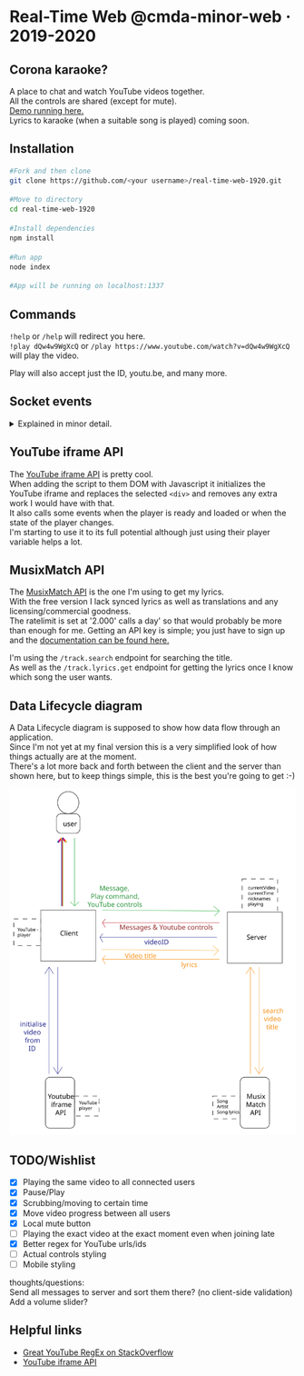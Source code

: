 # Real-Time Web @cmda-minor-web · 2019-2020

## Corona karaoke?

A place to chat and watch YouTube videos together.  
All the controls are shared (except for mute).  
[Demo running here.](https://socket-1920.herokuapp.com/)  
Lyrics to karaoke (when a suitable song is played) coming soon.

## Installation

```bash
#Fork and then clone
git clone https://github.com/<your username>/real-time-web-1920.git

#Move to directory
cd real-time-web-1920

#Install dependencies
npm install

#Run app
node index

#App will be running on localhost:1337
```

## Commands

`!help` or `/help` will redirect you here.  
`!play dQw4w9WgXcQ` or `/play https://www.youtube.com/watch?v=dQw4w9WgXcQ` will play the video.

Play will also accept just the ID, youtu.be, and many more.

## Socket events

<details>

<summary> Explained in minor detail. </summary>

### Client side

As soon as the window is loaded the `script.js` does several things.  
It adds eventListeners to both the input for the nickname and the chatbox to send the right socket event.  
It also appends the `<script>` for the YouTube iframe API, more about that after I discuss the serverside.  
The eventListeners for the different controls such as the buttons and the range are also added. These only use socket to emit something to the server.

### Server side

On the server there is always an array that holds the different usernames of everyone connected.  
There is also a boolean that keeps track of whether the video is playing or if the video is paused so it is the same for all users.

### Nickname

##### Socket event: 'new user'
When the user joins they get a screen to type in their nickname.  
That form already has some requirements built in, but they are tested again as soon as they reach the server.  
I use a callback to give feedback to the user.  
It checks:  

- If the nickname already exists in the nicknames array on the server
- If the nickname is empty or undefined
- If the nickname is over 16 characters

If any of those are true, it tells the user the nickname is unavailable.  
If these are all false, the username is fine and the following happens:

- The username gets added to the nickname list on the server
- The userlist gets updated for all users
- The nickname gets added to that users socket
- A server message that the user connected
- The user that just joined gets the current video status (playing/paused)

When the user disconnects we check for a nickname, if there is one we remove it from the userlist, display a server message and update the userlist for all users.
This userlist array gets send to the clientside where the element gets created/modified.

### Messages

##### Socket event: 'chat message'
There is some clientside checking for messages, but this same happens on the serverside as well.
We check if the user has a nickname (else they cheated the system!) and wether the message is not a bunch of empty spaces but also is less than 2000 characters.
If so, the users nickname and message gets broadcast to all users.
On the clientside a date also gets added to make sure it's set to the users local time.

The user itself never has to go through the serversided-check for himself. Their messages get added instantly on the clientside.
This is also why I added several other checks on the client side if the message starts with `/play` or `/help` the message will not be shown to other users.

When a message starts with `/help` a help message will be shown to the user. This definitely could be prettier.
When a message starts with `/play` this message will be send to the server not as a chatmessage but as a request for a new video.

### New video

##### Socket event: 'new video'
When a message starts with `/play` the client will discover this and send anything that comes after the `/play` to the server.  
On the server a [regex](https://stackoverflow.com/questions/5830387/how-do-i-find-all-youtube-video-ids-in-a-string-using-a-regex/6901180#6901180) finds the videoID.  
If a videoID is not found, the message is ignored.  
If a videoID is found it gets send to all users and the playing status is set to true.
On the clientside the YouTube iframe API is used to change the video to the one requested by a user and then used to play the video.

### Play/pause
##### Socket event: 'playpause'
When the play/pause button is clicked it gets send to the server.  
There the current `playing` variable is updated and sent to all users to update their video to the current status.
That way the playing-status for the video is always the same for everyone.

### Scrubbing
##### Socket event: 'video to'
When the slider gets moved the value of this is calculated and send to the server.
There is a variable there called `currentTime` that keeps track of at what point the video is.
This gets updated on the server and send to all sockets so the time is the same for everyone. 
It's a to-do to make sure the server keeps track of this time itself so people that join late get the right time as well.

### Mute

The mute happens locally. You don't want to share everything with your friends :-)

</details>

## YouTube iframe API

The [YouTube iframe API](https://developers.google.com/youtube/iframe_api_reference) is pretty cool.  
When adding the script to them DOM with Javascript it initializes the YouTube iframe and replaces the selected `<div>` and removes any extra work I would have with that.  
It also calls some events when the player is ready and loaded or when the state of the player changes.  
I'm starting to use it to its full potential although just using their player variable helps a lot.

## MusixMatch API

The [MusixMatch API](https://developer.musixmatch.com/) is the one I'm using to get my lyrics.  
With the free version I lack synced lyrics as well as translations and any licensing/commercial goodness.  
The ratelimit is set at '2.000' calls a day' so that would probably be more than enough for me.
Getting an API key is simple; you just have to sign up and the [documentation can be found here.](https://developer.musixmatch.com/documentation/)

I'm using the `/track.search` endpoint for searching the title.  
As well as the `/track.lyrics.get` endpoint for getting the lyrics once I know which song the user wants.

## Data Lifecycle diagram

A Data Lifecycle diagram is supposed to show how data flow through an application.  
Since I'm not yet at my final version this is a very simplified look of how things actually are at the moment.  
There's a lot more back and forth between the client and the server than shown here, but to keep things simple, this is the best you're going to get :-)

<kbd>![Data Lifecycle Diagram](https://raw.githubusercontent.com/DanielvandeVelde/real-time-web-1920/master/DLD.svg?sanitize=true "Data Lifecycle Diagram")</kbd>

## TODO/Wishlist

- [x] Playing the same video to all connected users
- [x] Pause/Play
- [x] Scrubbing/moving to certain time
- [x] Move video progress between all users
- [x] Local mute button
- [ ] Playing the exact video at the exact moment even when joining late
- [x] Better regex for YouTube urls/ids
- [ ] Actual controls styling
- [ ] Mobile styling

thoughts/questions:  
Send all messages to server and sort them there? (no client-side validation)  
Add a volume slider?

## Helpful links

- [Great YouTube RegEx on StackOverflow](https://stackoverflow.com/questions/5830387/how-do-i-find-all-youtube-video-ids-in-a-string-using-a-regex/6901180#6901180)
- [YouTube iframe API](https://developers.google.com/youtube/iframe_api_reference)

</details>

